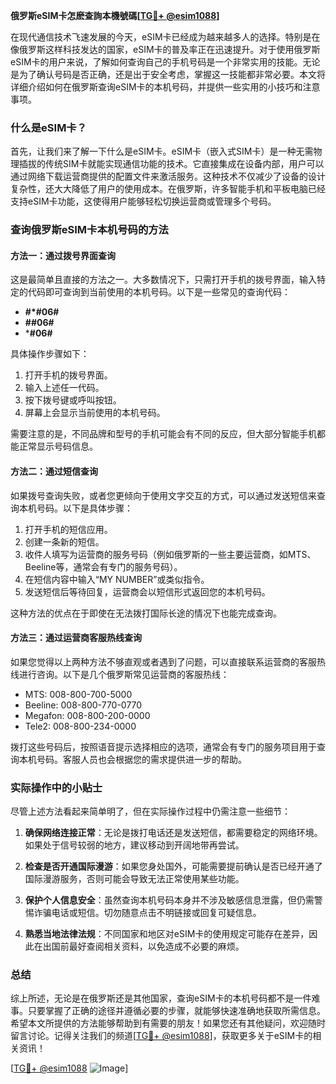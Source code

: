 **俄罗斯eSIM卡怎麽查詢本機號碼[[TG💪+ @esim1088](https://t.me/s/esim1088)]**

在现代通信技术飞速发展的今天，eSIM卡已经成为越来越多人的选择。特别是在像俄罗斯这样科技发达的国家，eSIM卡的普及率正在迅速提升。对于使用俄罗斯eSIM卡的用户来说，了解如何查询自己的手机号码是一个非常实用的技能。无论是为了确认号码是否正确，还是出于安全考虑，掌握这一技能都非常必要。本文将详细介绍如何在俄罗斯查询eSIM卡的本机号码，并提供一些实用的小技巧和注意事项。

### 什么是eSIM卡？

首先，让我们来了解一下什么是eSIM卡。eSIM卡（嵌入式SIM卡）是一种无需物理插拔的传统SIM卡就能实现通信功能的技术。它直接集成在设备内部，用户可以通过网络下载运营商提供的配置文件来激活服务。这种技术不仅减少了设备的设计复杂性，还大大降低了用户的使用成本。在俄罗斯，许多智能手机和平板电脑已经支持eSIM卡功能，这使得用户能够轻松切换运营商或管理多个号码。

### 查询俄罗斯eSIM卡本机号码的方法

#### 方法一：通过拨号界面查询

这是最简单且直接的方法之一。大多数情况下，只需打开手机的拨号界面，输入特定的代码即可查询到当前使用的本机号码。以下是一些常见的查询代码：

- **#*#06#**
- **##06#**
- ***#06#**

具体操作步骤如下：
1. 打开手机的拨号界面。
2. 输入上述任一代码。
3. 按下拨号键或呼叫按钮。
4. 屏幕上会显示当前使用的本机号码。

需要注意的是，不同品牌和型号的手机可能会有不同的反应，但大部分智能手机都能正常显示号码信息。

#### 方法二：通过短信查询

如果拨号查询失败，或者您更倾向于使用文字交互的方式，可以通过发送短信来查询本机号码。以下是具体步骤：

1. 打开手机的短信应用。
2. 创建一条新的短信。
3. 收件人填写为运营商的服务号码（例如俄罗斯的一些主要运营商，如MTS、Beeline等，通常会有专门的服务号码）。
4. 在短信内容中输入“MY NUMBER”或类似指令。
5. 发送短信后等待回复，运营商会以短信形式返回您的本机号码。

这种方法的优点在于即使在无法拨打国际长途的情况下也能完成查询。

#### 方法三：通过运营商客服热线查询

如果您觉得以上两种方法不够直观或者遇到了问题，可以直接联系运营商的客服热线进行咨询。以下是几个俄罗斯常见运营商的客服热线：

- MTS: 008-800-700-5000
- Beeline: 008-800-770-0770
- Megafon: 008-800-200-0000
- Tele2: 008-800-234-0000

拨打这些号码后，按照语音提示选择相应的选项，通常会有专门的服务项目用于查询本机号码。客服人员也会根据您的需求提供进一步的帮助。

### 实际操作中的小贴士

尽管上述方法看起来简单明了，但在实际操作过程中仍需注意一些细节：

1. **确保网络连接正常**：无论是拨打电话还是发送短信，都需要稳定的网络环境。如果处于信号较弱的地方，建议移动到开阔地带再尝试。
   
2. **检查是否开通国际漫游**：如果您身处国外，可能需要提前确认是否已经开通了国际漫游服务，否则可能会导致无法正常使用某些功能。

3. **保护个人信息安全**：虽然查询本机号码本身并不涉及敏感信息泄露，但仍需警惕诈骗电话或短信。切勿随意点击不明链接或回复可疑信息。

4. **熟悉当地法律法规**：不同国家和地区对eSIM卡的使用规定可能存在差异，因此在出国前最好查阅相关资料，以免造成不必要的麻烦。

### 总结

综上所述，无论是在俄罗斯还是其他国家，查询eSIM卡的本机号码都不是一件难事。只要掌握了正确的途径并遵循必要的步骤，就能够快速准确地获取所需信息。希望本文所提供的方法能够帮助到有需要的朋友！如果您还有其他疑问，欢迎随时留言讨论。记得关注我们的频道[[TG💪+ @esim1088](https://t.me/s/esim1088)]，获取更多关于eSIM卡的相关资讯！

[[TG💪+ @esim1088](https://t.me/s/esim1088) ![Image](https://i.postimg.cc/4NQfJmqS/Snipaste-2025-05-13-00-14-12.png)]